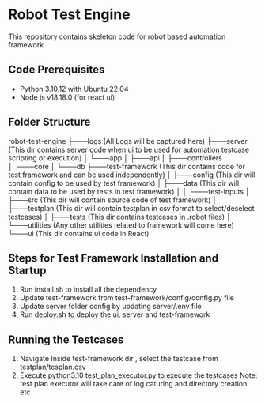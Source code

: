 # Robot Test Engine
This repository contains skeleton code for robot based automation framework

## Code Prerequisites
* Python 3.10.12 with Ubuntu 22.04
* Node js v18.18.0 (for react ui)

## Folder Structure
   robot-test-engine
      ├───logs  (All Logs will be captured here)
      ├───server  (This dir contains server code when ui to be used for automation testcase scripting or execution)
      │   └───app
      │       ├───api
      │       ├───controllers      
      │       ├───core
      │       └───db
      ├───test-framework (This dir contains code for test framework and can be used independently)
      │   ├───config (This dir will contain config to be used by test framework)
      │   ├───data (This dir will contain data to be used by tests in test framework)
      │   │   └───test-inputs
      │   ├───src (This dir will contain source code of test framework)
      │   ├───testplan (This dir will contain testplan in csv format to select/deselect testcases)
      │   ├───tests (This dir contains testcases in .robot files)
      │   └───utilities (Any other utilities related to framework will come here)
      └───ui (This dir contains ui code in React)

## Steps for Test Framework Installation and Startup
1. Run install.sh to install all the dependency
2. Update test-framework from test-framework/config/config.py file
3. Update server folder config by updating server/.env file 
4. Run deploy.sh to deploy the ui, server and test-framework

## Running the Testcases
1. Navigate Inside test-framework dir , select the testcase from testplan/tesplan.csv
2. Execute python3.10 test_plan_executor.py to execute the testcases
Note: test plan executor will take care of log caturing and directory creation etc
